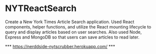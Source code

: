 # NYTReactSearch

Create a New York Times Article Search application. Used React components, helper functions, and utilize the React mounting lifecycle to query and display articles based on user searches. Also  used Node, Express and MongoDB so that users can save articles to read later.

*** https://nerddside-nytscrubber.herokuapp.com/ ***
